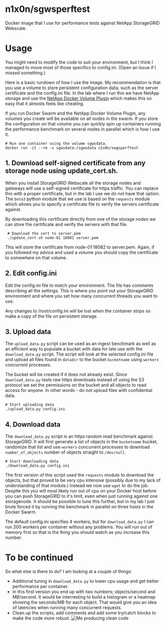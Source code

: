 # n1x0n/sgwsperftest
Docker image that I use for performance tests against NetApp StorageGRID Webscale.

# Usage
You might need to modify the code to suit your environment, but I think I managed to move most of those specifics to config.ini. (Open an Issue if I missed something.)

Here is a basic rundown of how I use the image. My recommendation is that you use a volume to store persistent configuration data, such as the server certificate and the config.ini file. In the lab where I run this we have NetApp storage and use the [NetApp Docker Volume Plugin](https://github.com/NetApp/netappdvp) which makes this so easy that it almosts feels like cheating. 

If you run Docker Swarm and the NetApp Docker Volume Plugin, any volumes you create will be available on all nodes in the swarm. If you store the configuration on that volume you can quickly spin up containers running the performance benchmark on several nodes in parallel which is how I use it.

```
# Run one container using the volume sgwsdata.
docker run -it --rm -v sgwsdata:/sgwsdata n1x0n/swgsperftest
```

## 1. Download self-signed certificate from any storage node using update_cert.sh.
When you install StorageGRID Webscale all the storage nodes and gateways will use a self-signed certificate for https traffic. You can replace this with a proper certificate, but in the lab I use we do not have that option. The `boto3` python module that we use is based on the `requests` module which allows you to specify a certificate file to verify the servers certificate against.

By downloading this certificate directly from one of the storage nodes we can store the certificate and verify the servers with that file.

```
 # Download the cert to server.pem
 ./update_cert.sh node-01 18082 server.pem
```

This will store the certificate from node-01:18082 to server.pem. Again, if you followed my advice and used a volume you should copy the certificate to somewhere on that volume.

## 2. Edit config.ini
Edit the config.ini file to match your environment. The file has comments describing all the settings. This is where you point out your StorageGRID environment and where you set how many concurrent threads you want to use.

Any changes to /root/config.ini will be lost when the container stops so make a copy of the file on persistent storage.

## 3. Upload data
The `upload_data.py` script can be used as an ingest benchmark as well as an efficient way to populate a bucket with data for late use with the `download_data.py` script. The script will look at the selected config.ini file and upload all files found in `datadir` to the bucket `bucketname` using `workers` concurrent processes.

The bucket will be created if it does not already exist. Since `download_data.py` tests raw https downloads instead of using the S3 protocol we set the permissions on the bucket and all objects to read access for anyone. In other words - do not upload files with confidential data.

```
# Start uploading data
./upload_data.py config.ini
```

## 4. Download data
The `download_data.py` script is an https random read benchmark against StorageGRID. It will first generate a list of objects in the `bucketname` bucket, randomize that list and use `workers` concurrent processes to download `number_of_objects` number of objects straight to `/dev/null`.

```
# Start downloading data
./download_data.py config.ini
```

The first version of this script used the `requests` module to download the objects, but that proved to be very cpu intensive (possibly due to my lack of understanding of that module.) Instead we now use `wget` to do the job. Despite this you will most likely run out of cpu on your Docker host before you can push StorageGRID to it's limit, even when just running against one storagenode. It should be possible to tune this further, but in my lab I just brute forced it by running the benchmark in parallel on three hosts in the Docker Swarm.

The default config.ini specifies 4 workers, but for `download_data.py` I can run 200 workers per container without any problems. You will run out of memory first so that is the thing you should watch as you increase this number.

# To be continued
So what else is there to do? I am looking at a couple of things:
* Additional tuning in `download_data.py` to lower cpu usage and get better performance per container.
* In this first version you end up with two numbers; objects/second and MB/second. It would be interresting to build a histogram or a heatmap showing the seconds/MB for each object. That would give you an idea of latencies when running many concurrent requests.
* Clean up the scripts, add comments and add some try/catch blocks to make the code more robust. ![Me producing clean code](https://media.giphy.com/media/zOvBKUUEERdNm/giphy.gif)

